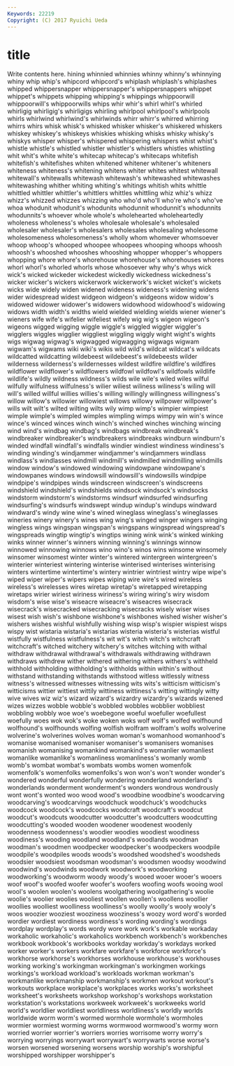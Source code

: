 ```yaml
---
Keywords: 22219 
Copyright: (C) 2017 Ryuichi Ueda
---
```


# title

Write contents here.
hining whinnied whinnies whinny whinny's
whinnying whiny whip whip's whipcord whipcord's whiplash whiplash's whiplashes whipped
whippersnapper whippersnapper's whippersnappers whippet whippet's whippets whipping whipping's whippings whippoorwill
whippoorwill's whippoorwills whips whir whir's whirl whirl's whirled whirligig whirligig's
whirligigs whirling whirlpool whirlpool's whirlpools whirls whirlwind whirlwind's whirlwinds whirr
whirr's whirred whirring whirrs whirs whisk whisk's whisked whisker whisker's
whiskered whiskers whiskey whiskey's whiskeys whiskies whisking whisks whisky whisky's
whiskys whisper whisper's whispered whispering whispers whist whist's whistle whistle's
whistled whistler whistler's whistlers whistles whistling whit whit's white white's
whitecap whitecap's whitecaps whitefish whitefish's whitefishes whiten whitened whitener whitener's
whiteners whiteness whiteness's whitening whitens whiter whites whitest whitewall whitewall's
whitewalls whitewash whitewash's whitewashed whitewashes whitewashing whither whiting whiting's whitings
whitish whits whittle whittled whittler whittler's whittlers whittles whittling whiz
whiz's whizz whizz's whizzed whizzes whizzing who who'd who'll who're
who's who've whoa whodunit whodunit's whodunits whodunnit whodunnit's whodunnits whodunnits's
whoever whole whole's wholehearted wholeheartedly wholeness wholeness's wholes wholesale wholesale's
wholesaled wholesaler wholesaler's wholesalers wholesales wholesaling wholesome wholesomeness wholesomeness's wholly
whom whomever whomsoever whoop whoop's whooped whoopee whoopees whooping whoops
whoosh whoosh's whooshed whooshes whooshing whopper whopper's whoppers whopping whore
whore's whorehouse whorehouse's whorehouses whores whorl whorl's whorled whorls whose
whosoever why why's whys wick wick's wicked wickeder wickedest wickedly
wickedness wickedness's wicker wicker's wickers wickerwork wickerwork's wicket wicket's wickets
wicks wide widely widen widened wideness wideness's widening widens wider
widespread widest widgeon widgeon's widgeons widow widow's widowed widower widower's
widowers widowhood widowhood's widowing widows width width's widths wield wielded
wielding wields wiener wiener's wieners wife wife's wifelier wifeliest wifely
wig wig's wigeon wigeon's wigeons wigged wigging wiggle wiggle's wiggled
wiggler wiggler's wigglers wiggles wigglier wiggliest wiggling wiggly wight wight's
wights wigs wigwag wigwag's wigwagged wigwagging wigwags wigwam wigwam's wigwams
wiki wiki's wikis wild wild's wildcat wildcat's wildcats wildcatted wildcatting
wildebeest wildebeest's wildebeests wilder wilderness wilderness's wildernesses wildest wildfire wildfire's
wildfires wildflower wildflower's wildflowers wildfowl wildfowl's wildfowls wildlife wildlife's wildly
wildness wildness's wilds wile wile's wiled wiles wilful wilfully wilfulness
wilfulness's wilier wiliest wiliness wiliness's wiling will will's willed willful
willies willies's willing willingly willingness willingness's willow willow's willowier willowiest
willows willowy willpower willpower's wills wilt wilt's wilted wilting wilts
wily wimp wimp's wimpier wimpiest wimple wimple's wimpled wimples wimpling
wimps wimpy win win's wince wince's winced winces winch winch's
winched winches winching wincing wind wind's windbag windbag's windbags windbreak
windbreak's windbreaker windbreaker's windbreakers windbreaks windburn windburn's winded windfall windfall's
windfalls windier windiest windiness windiness's winding winding's windjammer windjammer's windjammers
windlass windlass's windlasses windmill windmill's windmilled windmilling windmills window window's
windowed windowing windowpane windowpane's windowpanes windows windowsill windowsill's windowsills windpipe
windpipe's windpipes winds windscreen windscreen's windscreens windshield windshield's windshields windsock
windsock's windsocks windstorm windstorm's windstorms windsurf windsurfed windsurfing windsurfing's windsurfs
windswept windup windup's windups windward windward's windy wine wine's wined
wineglass wineglass's wineglasses wineries winery winery's wines wing wing's winged
winger wingers winging wingless wings wingspan wingspan's wingspans wingspread wingspread's
wingspreads wingtip wingtip's wingtips wining wink wink's winked winking winks
winner winner's winners winning winning's winnings winnow winnowed winnowing winnows
wino wino's winos wins winsome winsomely winsomer winsomest winter winter's
wintered wintergreen wintergreen's winterier winteriest wintering winterise winterised winterises winterising
winters wintertime wintertime's wintery wintrier wintriest wintry wipe wipe's wiped
wiper wiper's wipers wipes wiping wire wire's wired wireless wireless's
wirelesses wires wiretap wiretap's wiretapped wiretapping wiretaps wirier wiriest wiriness
wiriness's wiring wiring's wiry wisdom wisdom's wise wise's wiseacre wiseacre's
wiseacres wisecrack wisecrack's wisecracked wisecracking wisecracks wisely wiser wises wisest
wish wish's wishbone wishbone's wishbones wished wisher wisher's wishers wishes
wishful wishfully wishing wisp wisp's wispier wispiest wisps wispy wist
wistaria wistaria's wistarias wisteria wisteria's wisterias wistful wistfully wistfulness wistfulness's
wit wit's witch witch's witchcraft witchcraft's witched witchery witchery's witches
witching with withal withdraw withdrawal withdrawal's withdrawals withdrawing withdrawn withdraws
withdrew wither withered withering withers withers's withheld withhold withholding withholding's
withholds within within's without withstand withstanding withstands withstood witless witlessly
witness witness's witnessed witnesses witnessing wits wits's witticism witticism's witticisms
wittier wittiest wittily wittiness wittiness's witting wittingly witty wive wives
wiz wiz's wizard wizard's wizardry wizardry's wizards wizened wizes wizzes
wobble wobble's wobbled wobbles wobblier wobbliest wobbling wobbly woe woe's
woebegone woeful woefuller woefullest woefully woes wok wok's woke woken
woks wolf wolf's wolfed wolfhound wolfhound's wolfhounds wolfing wolfish wolfram
wolfram's wolfs wolverine wolverine's wolverines wolves woman woman's womanhood womanhood's
womanise womanised womaniser womaniser's womanisers womanises womanish womanising womankind womankind's
womanlier womanliest womanlike womanlike's womanliness womanliness's womanly womb womb's wombat
wombat's wombats wombs women womenfolk womenfolk's womenfolks womenfolks's won won's
won't wonder wonder's wondered wonderful wonderfully wondering wonderland wonderland's wonderlands
wonderment wonderment's wonders wondrous wondrously wont wont's wonted woo wood
wood's woodbine woodbine's woodcarving woodcarving's woodcarvings woodchuck woodchuck's woodchucks woodcock
woodcock's woodcocks woodcraft woodcraft's woodcut woodcut's woodcuts woodcutter woodcutter's woodcutters
woodcutting woodcutting's wooded wooden woodener woodenest woodenly woodenness woodenness's woodier
woodies woodiest woodiness woodiness's wooding woodland woodland's woodlands woodman woodman's
woodmen woodpecker woodpecker's woodpeckers woodpile woodpile's woodpiles woods woods's woodshed
woodshed's woodsheds woodsier woodsiest woodsman woodsman's woodsmen woodsy woodwind woodwind's
woodwinds woodwork woodwork's woodworking woodworking's woodworm woody woody's wooed wooer
wooer's wooers woof woof's woofed woofer woofer's woofers woofing woofs
wooing wool wool's woolen woolen's woolens woolgathering woolgathering's woolie woolie's
woolier woolies wooliest woollen woollen's woollens woollier woollies woolliest woolliness
woolliness's woolly woolly's wooly wooly's woos woozier wooziest wooziness wooziness's
woozy word word's worded wordier wordiest wordiness wordiness's wording wording's
wordings wordplay wordplay's words wordy wore work work's workable workaday
workaholic workaholic's workaholics workbench workbench's workbenches workbook workbook's workbooks workday
workday's workdays worked worker worker's workers workfare workfare's workforce workforce's
workhorse workhorse's workhorses workhouse workhouse's workhouses working working's workingman workingman's
workingmen workings workings's workload workload's workloads workman workman's workmanlike workmanship
workmanship's workmen workout workout's workouts workplace workplace's workplaces works works's
worksheet worksheet's worksheets workshop workshop's workshops workstation workstation's workstations workweek
workweek's workweeks world world's worldlier worldliest worldliness worldliness's worldly worlds
worldwide worm worm's wormed wormhole wormhole's wormholes wormier wormiest worming
worms wormwood wormwood's wormy worn worried worrier worrier's worriers worries
worrisome worry worry's worrying worryings worrywart worrywart's worrywarts worse worse's
worsen worsened worsening worsens worship worship's worshipful worshipped worshipper worshipper's
